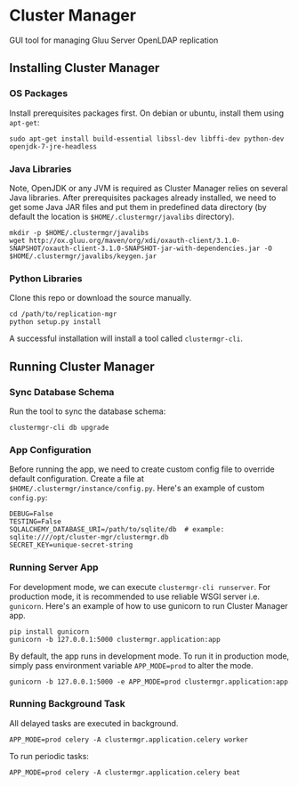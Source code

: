 # Cluster Manager

GUI tool for managing Gluu Server OpenLDAP replication

## Installing Cluster Manager

### OS Packages

Install prerequisites packages first. On debian or ubuntu, install them using `apt-get`:

```
sudo apt-get install build-essential libssl-dev libffi-dev python-dev openjdk-7-jre-headless
```

### Java Libraries

Note, OpenJDK or any JVM is required as Cluster Manager relies on several Java libraries.
After prerequisites packages already installed, we need to get some Java JAR files and put them
in predefined data directory (by default the location is `$HOME/.clustermgr/javalibs` directory).

```
mkdir -p $HOME/.clustermgr/javalibs
wget http://ox.gluu.org/maven/org/xdi/oxauth-client/3.1.0-SNAPSHOT/oxauth-client-3.1.0-SNAPSHOT-jar-with-dependencies.jar -O $HOME/.clustermgr/javalibs/keygen.jar
```

### Python Libraries

Clone this repo or download the source manually.

```
cd /path/to/replication-mgr
python setup.py install
```

A successful installation will install a tool called `clustermgr-cli`.

## Running Cluster Manager

### Sync Database Schema

Run the tool to sync the database schema:

```
clustermgr-cli db upgrade
```

### App Configuration

Before running the app, we need to create custom config file to override default configuration.
Create a file at `$HOME/.clustermgr/instance/config.py`. Here's an example of custom `config.py`:

```
DEBUG=False
TESTING=False
SQLALCHEMY_DATABASE_URI=/path/to/sqlite/db  # example: sqlite:////opt/cluster-mgr/clustermgr.db
SECRET_KEY=unique-secret-string
```

### Running Server App

For development mode, we can execute `clustermgr-cli runserver`.
For production mode, it is recommended to use reliable WSGI server i.e. `gunicorn`.
Here's an example of how to use gunicorn to run Cluster Manager app.

```
pip install gunicorn
gunicorn -b 127.0.0.1:5000 clustermgr.application:app
```

By default, the app runs in development mode. To run it in production mode, simply pass environment variable
`APP_MODE=prod` to alter the mode.

```
gunicorn -b 127.0.0.1:5000 -e APP_MODE=prod clustermgr.application:app
```

### Running Background Task

All delayed tasks are executed in background.

```
APP_MODE=prod celery -A clustermgr.application.celery worker
```

To run periodic tasks:

```
APP_MODE=prod celery -A clustermgr.application.celery beat
```
